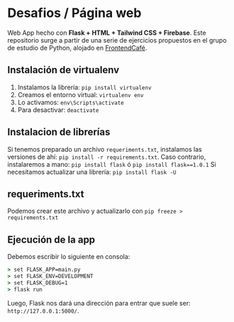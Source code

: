 # Desafios / Página web
Web App hecho con **Flask + HTML + Tailwind CSS + Firebase**. Este repositorio surge a partir de una serie de ejercicios propuestos en el grupo de estudio de Python, alojado en [FrontendCafé](https://frontend.cafe/).

## Instalación de virtualenv
1) Instalamos la librería: `pip install virtualenv`
2) Creamos el entorno virtual: `virtualenv env`
3) Lo activamos: `env\Scripts\activate`
4) Para desactivar: `deactivate`

## Instalacion de librerías
Si tenemos preparado un archivo `requeriments.txt`, instalamos las versiones de ahí: `pip install -r requirements.txt`.
Caso contrario, instalaremos a mano:
`pip install flask`
ó `pip install flask==1.0.1`
Si necesitamos actualizar una librería: `pip install flask -U`

## requeriments.txt
Podemos crear este archivo y actualizarlo con `pip freeze > requirements.txt`

## Ejecución de la app
Debemos escribir lo siguiente en consola:
```cmd
> set FLASK_APP=main.py
> set FLASK_ENV=DEVELOPMENT
> set FLASK_DEBUG=1
> flask run
```
Luego, Flask nos dará una dirección para entrar que suele ser: `http://127.0.0.1:5000/`.

